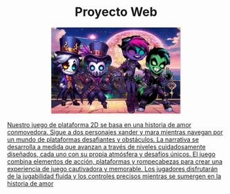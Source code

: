 <h1 align="center">Proyecto Web</h1>
<p align="center">
  <a href="" rel="noopener">
 <img width=300px height=200px src=Principalapp/static/img/1.png
</p>

Nuestro juego de plataforma 2D se basa en una historia de amor conmovedora. Sigue a dos personajes xander y mara mientras navegan por un mundo de plataformas desafiantes y obstáculos. La narrativa se desarrolla a medida que avanzan a través de niveles cuidadosamente diseñados, cada uno con su propia atmósfera y desafíos únicos.
El juego combina elementos de acción, plataformas y rompecabezas para crear una experiencia de juego cautivadora y memorable. Los jugadores disfrutarán de la jugabilidad fluida y los controles precisos mientras se sumergen en la historia de amor
 
